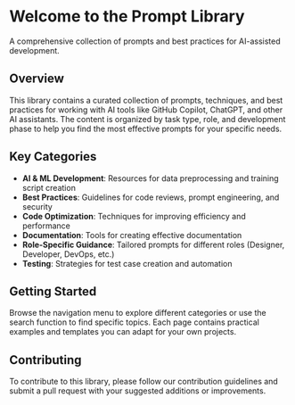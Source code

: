 # Welcome to the Prompt Library

A comprehensive collection of prompts and best practices for AI-assisted development.

## Overview

This library contains a curated collection of prompts, techniques, and best practices for working with AI tools like GitHub Copilot, ChatGPT, and other AI assistants. The content is organized by task type, role, and development phase to help you find the most effective prompts for your specific needs.

## Key Categories

- **AI & ML Development**: Resources for data preprocessing and training script creation
- **Best Practices**: Guidelines for code reviews, prompt engineering, and security
- **Code Optimization**: Techniques for improving efficiency and performance
- **Documentation**: Tools for creating effective documentation
- **Role-Specific Guidance**: Tailored prompts for different roles (Designer, Developer, DevOps, etc.)
- **Testing**: Strategies for test case creation and automation

## Getting Started

Browse the navigation menu to explore different categories or use the search function to find specific topics. Each page contains practical examples and templates you can adapt for your own projects.

## Contributing

To contribute to this library, please follow our contribution guidelines and submit a pull request with your suggested additions or improvements.